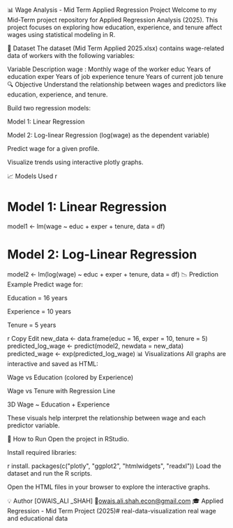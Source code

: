 📊 Wage Analysis - Mid Term Applied Regression Project
Welcome to my Mid-Term project repository for Applied Regression Analysis (2025). This project focuses on exploring how education, experience, and tenure affect wages using statistical modeling in R.

📁 Dataset
The dataset (Mid Term Applied 2025.xlsx) contains wage-related data of workers with the following variables:


Variable	Description
wage	: Monthly wage of the worker
educ	Years of education
exper	Years of job experience
tenure	Years of current job tenure
🔍 Objective
Understand the relationship between wages and predictors like education, experience, and tenure.

Build two regression models:

Model 1: Linear Regression

Model 2: Log-linear Regression (log(wage) as the dependent variable)

Predict wage for a given profile.

Visualize trends using interactive plotly graphs.

📈 Models Used
r
# Model 1: Linear Regression
model1 <- lm(wage ~ educ + exper + tenure, data = df)

# Model 2: Log-Linear Regression
model2 <- lm(log(wage) ~ educ + exper + tenure, data = df)
📉 Prediction Example
Predict wage for:

Education = 16 years

Experience = 10 years

Tenure = 5 years

r
Copy
Edit
new_data <- data.frame(educ = 16, exper = 10, tenure = 5)
predicted_log_wage <- predict(model2, newdata = new_data)
predicted_wage <- exp(predicted_log_wage)
📊 Visualizations
All graphs are interactive and saved as HTML:

Wage vs Education (colored by Experience)

Wage vs Tenure with Regression Line

3D Wage ~ Education + Experience

These visuals help interpret the relationship between wage and each predictor variable.

🚀 How to Run
Open the project in RStudio.

Install required libraries:

r
install. packages(c("plotly", "ggplot2", "htmlwidgets", "readxl"))
Load the dataset and run the R scripts.

Open the HTML files in your browser to explore the interactive graphs.

💡 Author
[OWAIS_ALI _SHAH]
📧owais.ali.shah.econ@gmail.com
🎓 Applied Regression - Mid Term Project (2025)# real-data-visualization
real wage and educational data 
